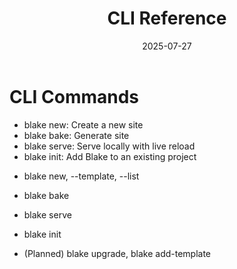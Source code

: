 ﻿---
title: 'CLI Reference'
date: 2025-07-27
image: images/blake-logo.png
tags: []
description: "Reference for the Blake CLI commands and their usage."
iconIdentifier: "bi bi-plus-square-fill-nav-menu"
pageOrder: 3
category: "Getting Started"
---

# CLI Commands

- blake new: Create a new site
- blake bake: Generate site
- blake serve: Serve locally with live reload
- blake init: Add Blake to an existing project

* blake new, --template, --list

* blake bake

* blake serve

* blake init

* (Planned) blake upgrade, blake add-template